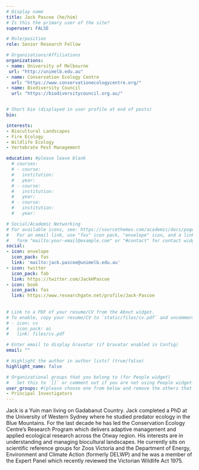 ```yaml
---
# Display name
title: Jack Pascoe (he/him)
# Is this the primary user of the site?
superuser: FALSE

# Role/position
role: Senior Research Fellow

# Organizations/Affiliations
organizations:
- name: University of Melbourne
 url: "http://unimelb.edu.au"
- name: Conservation Ecology Centre
  url: "https://www.conservationecologycentre.org/"
- name: Biodiversity Council
  url: "https://biodiversitycouncil.org.au/"


# Short bio (displayed in user profile at end of posts)
bio: 

interests:
- Biocultural Landscapes
- Fire Ecology
- Wildlife Ecology
- Vertebrate Pest Management

education: #please leave blank
  # courses:
  # - course:
  #   institution:
  #   year:
  # - course:
  #   institution:
  #   year:
  # - course:
  #   institution:
  #   year:

# Social/Academic Networking
# For available icons, see: https://sourcethemes.com/academic/docs/page-builder/#icons
#   For an email link, use "fas" icon pack, "envelope" icon, and a link in the
#   form "mailto:your-email@example.com" or "#contact" for contact widget.
social:
- icon: envelope
  icon_pack: fas
  link: 'mailto:jack.pascoe@unimelb.edu.au'
- icon: twitter
  icon_pack: fab
  link: https://twitter.com/JackHPascoe
- icon: book
  icon_pack: fas
  link: https://www.researchgate.net/profile/Jack-Pascoe
    
  
# Link to a PDF of your resume/CV from the About widget.
# To enable, copy your resume/CV to `static/files/cv.pdf` and uncomment the lines below.
# - icon: cv
#   icon_pack: ai
#   link: files/cv.pdf

# Enter email to display Gravatar (if Gravatar enabled in Config)
email: ""

# Highlight the author in author lists? (true/false)
highlight_name: false

# Organizational groups that you belong to (for People widget)
#   Set this to `[]` or comment out if you are not using People widget.
user_groups: #(please choose one from below and remove the others that aren't needed)
- Principal Investigators
---
```


Jack is a Yuin man living on Gadabanut Country. Jack completed a PhD at the University of Western Sydney where he studied predator ecology in the Blue Mountains. For the last decade he has led the Conservation Ecology Centre’s Research Program which delivers adaptive management and applied ecological research across the Otway region. His interests are in understanding and managing biocultural landscapes. He currently sits on scientific reference groups for Zoos Victoria and the Department of Energy, Environment and Climate Action (formerly DELWP) and he was a member of the Expert Panel which recently reviewed the Victorian Wildlife Act 1975.
